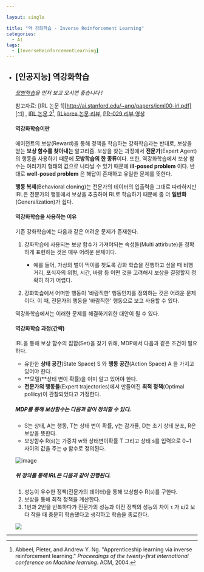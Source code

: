 ```yaml
---

layout: single

title: "역 강화학습 - Inverse Reinforcement Learning"
categories:
  - AI
tags:
  - [InverseReinforcementLearning]
---
```


- ## [인공지능] 역강화학습

  *[모방학습](ai/Imitation-Learning/)을 먼저 보고 오시면 좋습니다 !*

  참고자료: [IRL 논문 1][http://ai.stanford.edu/~ang/papers/icml00-irl.pdf][^1] , [IRL 논문 2](http://ai.stanford.edu/~ang/papers/icml04-apprentice.pdf)[^2], [RLkorea 논문 리뷰](https://reinforcement-learning-kr.github.io/2019/01/28/1_linear-irl/), [PR-029 리뷰 영상](https://youtu.be/AXi4s3aFN6M)

  #### 역강화학습이란

   에이전트의 보상(Reward)을 통해 정책을 학습하는 강화학습과는 반대로, 보상을 얻는 **보상 함수를 찾아내는** 알고리즘. 보상을 찾는 과정에서 **전문가**(Expert Agent)의 행동을 사용하기 때문에 **모방학습의 한 종류**이다. 또한, 역강화학습에서 보상 함수는 여러가지 형태의 값으로 나타날 수 있기 때문에 **ill-posed problem** 이다. 반대로 **well-posed problem** 은 해답이 존재하고 유일한 문제를 뜻한다.

   **행동 복제**(Behavioral cloning)는 전문가의 데이터의 입출력을 그대로 따라하지만 IRL은 전문가의 행동에서 보상을 추출하여 RL로 학습하기 때문에 좀 더 **일반화**(Generalization)가 쉽다.
  
  
  
  #### 역강화학습을 사용하는 이유
  
   기존 강화학습에는 다음과 같은 어려운 문제가 존재한다.
  
  1. 강화학습에 사용되는 보상 함수가 가져야되는 속성들(Multi attirbute)을 정확하게 표현하는 것은 매우 어려운 문제이다.
     - 예를 들어, 가상의 벌이 먹이를 찾도록 강화 학습을 진행하고 싶을 때 비행거리, 포식자의 위험, 시간, 바람 등 어떤 것을 고려해서 보상을 결정할지 정확히 하기 어렵다.
  
  2. 강화학습에서 어떠한 행동이 '바람직한' 행동인지를 정의하는 것은 어려운 문제이다. 이 때, 전문가의 행동을 '바람직한' 행동으로 보고 사용할 수 있다.
  
  
  
   역강화학습에서는 이러한 문제를 해결하기위한 대안이 될 수 있다.
  
  
  
  #### 역강화학습 과정(간략)
  
  IRL을 통해 보상 함수의 집합(Set)을 찾기 위해, MDP에서 다음과 같은 조건이 필요하다.
  
  - 유한한 **상태 공간**(State Space) S 와 **행동 공간**(Action Space) A 을 가지고 있어야 한다.
  - **모델(**상태 변이 확률)을 이미 알고 있어야 한다.
  - **전문가의 행동들**(Expert trajectories)에서 만들어진 **최적 정책**(Optimal poliicy)이 관찰되었다고 가정한다.
  
  
  
  ##### MDP를 통해 보상함수는 다음과 같이 정의할 수 있다.
  
  - S는 상태, A는 행동, T는 상태 변이 확률,  γ는 감가율, D는 초기 상태 분포, R은 보상을 뜻한다.
  - 보상함수 R(s)는 가중치 w와 상태변이확률 T 그리고 상태 s를 입력으로 0~1 사이의 값을 주는 φ 함수로 정의된다.
  
  ![image](https://user-images.githubusercontent.com/18680116/68068994-2d689700-fd9e-11e9-835a-a3098ba13e6a.png)
  
  ##### 위 정의를 통해 IRL은 다음과 같이 진행된다.
  
  1. 성능이 우수한 정책(전문가의 데이터)을 통해 보상함수 R(s)를 구한다.
  2. 보상을 통해 최적 정책을 계산한다.
  3. 1번과 2번을 반복하다가 전문가의 성능과 이전 정책의 성능의 차이  τ 가  ε/2 보다 작을 때 충분히 학습됐다고 생각하고 학습을 종료한다.  
  
  ![](https://user-images.githubusercontent.com/18680116/68069211-8a654c80-fda0-11e9-888a-5732417d8871.png)
  
  
  

[^1]: Ng, Andrew Y., and Stuart J. Russell. "Algorithms for inverse reinforcement learning." *Icml*. Vol. 1. 2000.

[^2]: Abbeel, Pieter, and Andrew Y. Ng. "Apprenticeship learning via inverse reinforcement learning." *Proceedings of the twenty-first international conference on Machine learning*. ACM, 2004.



---

  
